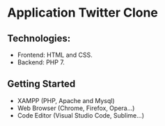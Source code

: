# Application Twitter Clone
## Technologies:
* Frontend: HTML and CSS.
* Backend: PHP 7.
## Getting Started
* XAMPP (PHP, Apache and Mysql)
* Web Browser (Chrome, Firefox, Opera...)
* Code Editor (Visual Studio Code, Sublime...)
